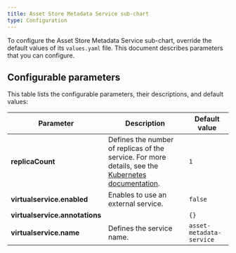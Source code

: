 ```yaml
---
title: Asset Store Metadata Service sub-chart
type: Configuration
---
```


To configure the Asset Store Metadata Service sub-chart, override the default values of its `values.yaml` file. This document describes parameters that you can configure.

## Configurable parameters

This table lists the configurable parameters, their descriptions, and default values:

| Parameter | Description | Default value |
|-----------|-------------|---------------|
| **replicaCount** | Defines the number of replicas of the service. For more details, see the [Kubernetes documentation](https://kubernetes.io/docs/concepts/workloads/controllers/replicaset/).| `1` |
| **virtualservice.enabled** |  Enables to use an external service. | `false` |
| **virtualservice.annotations** |       | `{}` |
| **virtualservice.name** | Defines the service name. | `asset-metadata-service` |
